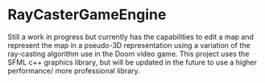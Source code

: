 # RayCasterGameEngine
Still a work in progress but currently has the capabilities to edit a map and represent the map in a pseudo-3D representation using a variation of the ray-casting algorithm use in the Doom video game. This project uses the SFML c++ graphics library, but will be updated in the future to use a higher performance/ more professional 
library. 
